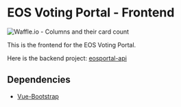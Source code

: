 # EOS Voting Portal - Frontend
![Waffle.io - Columns and their card count](https://badge.waffle.io/zrts/eosportal-front.svg?columns=all)

This is the frontend for the EOS Voting Portal.

Here is the backend project: [eosportal-api](https://github.com/zrts/eosportal-api)


## Dependencies

* [Vue-Bootstrap](https://bootstrap-vue.js.org/docs/)